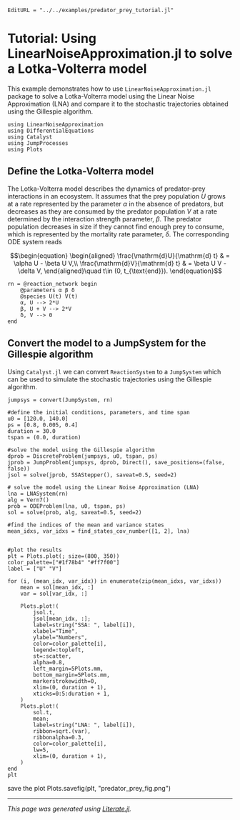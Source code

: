 ```@meta
EditURL = "../../examples/predator_prey_tutorial.jl"
```

# Tutorial: Using LinearNoiseApproximation.jl to solve a Lotka-Volterra model

This example demonstrates how to use `LinearNoiseApproximation.jl` package to solve a Lotka-Volterra model using the Linear Noise Approximation (LNA) and compare it to the stochastic
trajectories obtained using the Gillespie algorithm.

````@example predator_prey_tutorial
using LinearNoiseApproximation
using DifferentialEquations
using Catalyst
using JumpProcesses
using Plots
````

## Define the Lotka-Volterra model
The Lotka-Volterra model describes the dynamics of predator-prey interactions in an ecosystem. It assumes that the prey population $U$ grows at a rate represented by the parameter $\alpha$ in the absence of predators, but decreases as they are consumed by the predator population $V$ at a rate determined by the interaction strength parameter, $\beta$. The predator population decreases in size if they cannot find enough prey to consume, which is represented by the mortality rate parameter, $\delta$.
The corresponding ODE system reads
```math
\begin{equation}
	\begin{aligned}
		\frac{\mathrm{d}U}{\mathrm{d} t} & = \alpha U - \beta U V,\\
		\frac{\mathrm{d}V}{\mathrm{d} t} & = \beta U V  - \delta V,
	\end{aligned}\quad t\in (0, t_{\text{end}}).
\end{equation}
```

````@example predator_prey_tutorial
rn = @reaction_network begin
    @parameters α β δ
    @species U(t) V(t)
    α, U --> 2*U
    β, U + V --> 2*V
    δ, V --> 0
end
````

## Convert the model to a JumpSystem for the Gillespie algorithm
Using `Catalyst.jl` we can convert `ReactionSystem` to a `JumpSystem` which can be used to simulate the stochastic trajectories using the Gillespie algorithm.

````@example predator_prey_tutorial
jumpsys = convert(JumpSystem, rn)

#define the initial conditions, parameters, and time span
u0 = [120.0, 140.0]
ps = [0.8, 0.005, 0.4]
duration = 30.0
tspan = (0.0, duration)

#solve the model using the Gillespie algorithm
dprob = DiscreteProblem(jumpsys, u0, tspan, ps)
jprob = JumpProblem(jumpsys, dprob, Direct(), save_positions=(false, false))
jsol = solve(jprob, SSAStepper(), saveat=0.5, seed=2)

# solve the model using the Linear Noise Approximation (LNA)
lna = LNASystem(rn)
alg = Vern7()
prob = ODEProblem(lna, u0, tspan, ps)
sol = solve(prob, alg, saveat=0.5, seed=2)

#find the indices of the mean and variance states
mean_idxs, var_idxs = find_states_cov_number([1, 2], lna)


#plot the results
plt = Plots.plot(; size=(800, 350))
color_palette=["#1f78b4" "#ff7f00"]
label = ["U" "V"]

for (i, (mean_idx, var_idx)) in enumerate(zip(mean_idxs, var_idxs))
    mean = sol[mean_idx, :]
    var = sol[var_idx, :]

    Plots.plot!(
        jsol.t,
        jsol[mean_idx, :];
        label=string("SSA: ", label[i]),
        xlabel="Time",
        ylabel="Numbers",
        color=color_palette[i],
        legend=:topleft,
        st=:scatter,
        alpha=0.8,
        left_margin=5Plots.mm,
        bottom_margin=5Plots.mm,
        markerstrokewidth=0,
        xlim=(0, duration + 1),
        xticks=0:5:duration + 1,
    )
    Plots.plot!(
        sol.t,
        mean;
        label=string("LNA: ", label[i]),
        ribbon=sqrt.(var),
        ribbonalpha=0.3,
        color=color_palette[i],
        lw=5,
        xlim=(0, duration + 1),
    )
end
plt
````

save the plot
Plots.savefig(plt, "predator_prey_fig.png")

---

*This page was generated using [Literate.jl](https://github.com/fredrikekre/Literate.jl).*

